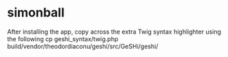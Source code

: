 simonball
=========

After installing the app, copy across the extra Twig syntax highlighter using the following
cp geshi_syntax/twig.php build/vendor/theodordiaconu/geshi/src/GeSHi/geshi/
